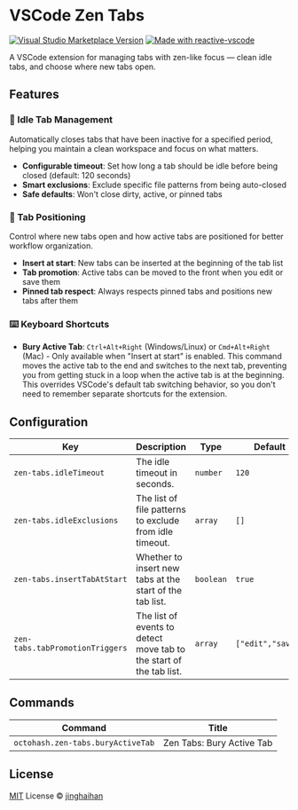 # VSCode Zen Tabs

<a href="https://marketplace.visualstudio.com/items?itemName=octohash.zen-tabs" target="__blank"><img src="https://img.shields.io/visual-studio-marketplace/v/octohash.zen-tabs.svg?color=eee&amp;label=VS%20Code%20Marketplace&logo=visual-studio-code" alt="Visual Studio Marketplace Version" /></a>
<a href="https://kermanx.github.io/reactive-vscode/" target="__blank"><img src="https://img.shields.io/badge/made_with-reactive--vscode-%23007ACC?style=flat&labelColor=%23229863"  alt="Made with reactive-vscode" /></a>

A VSCode extension for managing tabs with zen-like focus — clean idle tabs, and choose where new tabs open.

## Features

### 🧹 Idle Tab Management
Automatically closes tabs that have been inactive for a specified period, helping you maintain a clean workspace and focus on what matters.

- **Configurable timeout**: Set how long a tab should be idle before being closed (default: 120 seconds)
- **Smart exclusions**: Exclude specific file patterns from being auto-closed
- **Safe defaults**: Won't close dirty, active, or pinned tabs

### 📍 Tab Positioning
Control where new tabs open and how active tabs are positioned for better workflow organization.

- **Insert at start**: New tabs can be inserted at the beginning of the tab list
- **Tab promotion**: Active tabs can be moved to the front when you edit or save them
- **Pinned tab respect**: Always respects pinned tabs and positions new tabs after them

### ⌨️ Keyboard Shortcuts
- **Bury Active Tab**: `Ctrl+Alt+Right` (Windows/Linux) or `Cmd+Alt+Right` (Mac) - Only available when "Insert at start" is enabled. This command moves the active tab to the end and switches to the next tab, preventing you from getting stuck in a loop when the active tab is at the beginning. This overrides VSCode's default tab switching behavior, so you don't need to remember separate shortcuts for the extension.

## Configuration

<!-- configs -->

| Key                             | Description                                                         | Type      | Default           |
| ------------------------------- | ------------------------------------------------------------------- | --------- | ----------------- |
| `zen-tabs.idleTimeout`          | The idle timeout in seconds.                                        | `number`  | `120`             |
| `zen-tabs.idleExclusions`       | The list of file patterns to exclude from idle timeout.             | `array`   | `[]`              |
| `zen-tabs.insertTabAtStart`     | Whether to insert new tabs at the start of the tab list.            | `boolean` | `true`            |
| `zen-tabs.tabPromotionTriggers` | The list of events to detect move tab to the start of the tab list. | `array`   | `["edit","save"]` |

<!-- configs -->

## Commands

<!-- commands -->

| Command                           | Title                     |
| --------------------------------- | ------------------------- |
| `octohash.zen-tabs.buryActiveTab` | Zen Tabs: Bury Active Tab |

<!-- commands -->

## License

[MIT](./LICENSE) License © [jinghaihan](https://github.com/jinghaihan)
